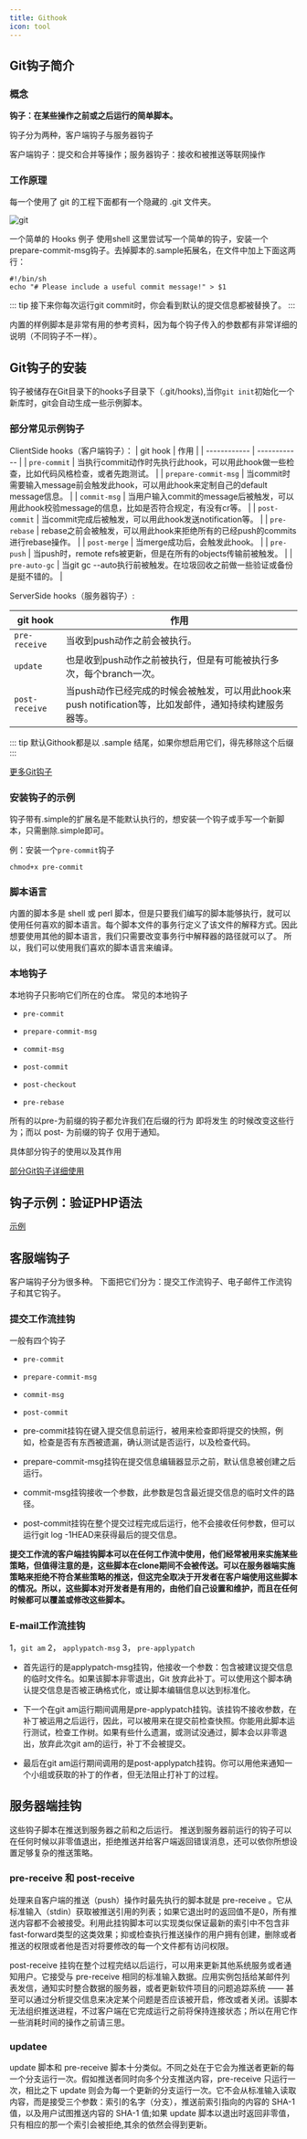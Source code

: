 ```yaml
---
title: Githook
icon: tool
---
```


## Git钩子简介

### 概念

**钩子：在某些操作之前或之后运行的简单脚本。**

钩子分为两种，客户端钩子与服务器钩子

客户端钩子：提交和合并等操作；服务器钩子：接收和被推送等联网操作

### 工作原理

每一个使用了 git 的工程下面都有一个隐藏的 .git 文件夹。

![git](https://img2018.cnblogs.com/blog/733258/202002/733258-20200204180050399-1177433138.png)

一个简单的 Hooks 例子
使用shell 这里尝试写一个简单的钩子，安装一个prepare-commit-msg钩子。去掉脚本的.sample拓展名，在文件中加上下面这两行：

```shell
#!/bin/sh
echo "# Please include a useful commit message!" > $1
```

::: tip
接下来你每次运行git commit时，你会看到默认的提交信息都被替换了。
:::

内置的样例脚本是非常有用的参考资料，因为每个钩子传入的参数都有非常详细的说明（不同钩子不一样）。

## Git钩子的安装

钩子被储存在Git目录下的hooks子目录下（.git/hooks),当你`git init`初始化一个新库时，git会自动生成一些示例脚本。

### 部分常见示例钩子

ClientSide hooks（客户端钩子）：
| git hook |  作用 |
| ------------ | ------------ |
|   `pre-commit` | 当执行commit动作时先执行此hook，可以用此hook做一些检查，比如代码风格检查，或者先跑测试。  |
|  `prepare-commit-msg` | 当commit时需要输入message前会触发此hook，可以用此hook来定制自己的default message信息。  |
|  `commit-msg` |  当用户输入commit的message后被触发，可以用此hook校验message的信息，比如是否符合规定，有没有cr等。 |
|  `post-commit` |   当commit完成后被触发，可以用此hook发送notification等。 |
| `pre-rebase`  |  rebase之前会被触发，可以用此hook来拒绝所有的已经push的commits进行rebase操作。  |
|  `post-merge` | 当merge成功后，会触发此hook。  |
| `pre-push`  | 当push时，remote refs被更新，但是在所有的objects传输前被触发。  |
| `pre-auto-gc`  | 当git gc --auto执行前被触发。在垃圾回收之前做一些验证或备份是挺不错的。  |

ServerSide hooks（服务器钩子）:

|  git hook | 作用  |
| ------------ | ------------ |
| `pre-receive`  |  当收到push动作之前会被执行。 |
|  `update` | 也是收到push动作之前被执行，但是有可能被执行多次，每个branch一次。  |
| `post-receive`  |  当push动作已经完成的时候会被触发，可以用此hook来push notification等，比如发邮件，通知持续构建服务器等。 |

::: tip
默认Githook都是以 .sample 结尾，如果你想启用它们，得先移除这个后缀
:::

[更多Git钩子](http://https://www.git-scm.com/book/zh/v2/%E8%87%AA%E5%AE%9A%E4%B9%89-Git-Git-%E9%92%A9%E5%AD%90 "Git钩子")

### 安装钩子的示例

钩子带有.simple的扩展名是不能默认执行的，想安装一个钩子或手写一个新脚本，只需删除.simple即可。

例：安装一个`pre-commit`钩子

```shell
chmod+x pre-commit
```

### 脚本语言

内置的脚本多是 shell 或 perl 脚本，但是只要我们编写的脚本能够执行，就可以使用任何喜欢的脚本语言。每个脚本文件的事务行定义了该文件的解释方式。因此想要使用其他的脚本语言，我们只需要改变事务行中解释器的路径就可以了。
所以，我们可以使用我们喜欢的脚本语言来编译。

### 本地钩子

本地钩子只影响它们所在的仓库。
常见的本地钩子

- `pre-commit`

- `prepare-commit-msg`

- `commit-msg`

- `post-commit`

- `post-checkout`

- `pre-rebase`

所有的以pre-为前缀的钩子都允许我们在后缀的行为 即将发生 的时候改变这些行为；而以 post- 为前缀的钩子 仅用于通知。

具体部分钩子的使用以及其作用

[部分Git钩子详细使用](http://http://malcolmyu.github.io/malnote/2015/10/16/Git-Hooks/#%E5%AE%89%E8%A3%85%E9%92%A9%E5%AD%90 "部分Git钩子详细使用")

## 钩子示例：验证PHP语法

[示例](http://https://blog.csdn.net/culi4814/article/details/108342453?ops_request_misc=%257B%2522request%255Fid%2522%253A%2522160656183719721942251893%2522%252C%2522scm%2522%253A%252220140713.130102334.pc%255Fall.%2522%257D&request_id=160656183719721942251893&biz_id=0&utm_medium=distribute.pc_search_result.none-task-blog-2~all~first_rank_v2~rank_v28_p-3-108342453.pc_first_rank_v2_rank_v28p&utm_term=%E5%AE%89%E8%A3%85git%E9%92%A9%E5%AD%90 "示例")

## 客服端钩子

客户端钩子分为很多种。 下面把它们分为：提交工作流钩子、电子邮件工作流钩子和其它钩子。

### 提交工作流挂钩

一般有四个钩子

- `pre-commit`

- `prepare-commit-msg`  
  
- `commit-msg`  

- `post-commit`

- pre-commit挂钩在键入提交信息前运行，被用来检查即将提交的快照，例如，检查是否有东西被遗漏，确认测试是否运行，以及检查代码。

- prepare-commit-msg挂钩在提交信息编辑器显示之前，默认信息被创建之后运行。

- commit-msg挂钩接收一个参数，此参数是包含最近提交信息的临时文件的路径。

- post-commit挂钩在整个提交过程完成后运行，他不会接收任何参数，但可以运行git log -1HEAD来获得最后的提交信息。

**提交工作流的客户端挂钩脚本可以在任何工作流中使用，他们经常被用来实施某些策略，但值得注意的是，这些脚本在clone期间不会被传送。可以在服务器端实施策略来拒绝不符合某些策略的推送，但这完全取决于开发者在客户端使用这些脚本的情况。所以，这些脚本对开发者是有用的，由他们自己设置和维护，而且在任何时候都可以覆盖或修改这些脚本。**

### E-mail工作流挂钩

1，`git am`  2， `applypatch-msg`  3， `pre-applypatch`

- 首先运行的是applypatch-msg挂钩，他接收一个参数：包含被建议提交信息的临时文件名。如果该脚本非零退出，Git 放弃此补丁。可以使用这个脚本确认提交信息是否被正确格式化，或让脚本编辑信息以达到标准化。

- 下一个在git am运行期间调用是pre-applypatch挂钩。该挂钩不接收参数，在补丁被运用之后运行，因此，可以被用来在提交前检查快照。你能用此脚本运行测试，检查工作树。如果有些什么遗漏，或测试没通过，脚本会以非零退出，放弃此次git am的运行，补丁不会被提交。

- 最后在git am运行期间调用的是post-applypatch挂钩。你可以用他来通知一个小组或获取的补丁的作者，但无法阻止打补丁的过程。

## 服务器端挂钩

这些钩子脚本在推送到服务器之前和之后运行。 推送到服务器前运行的钩子可以在任何时候以非零值退出，拒绝推送并给客户端返回错误消息，还可以依你所想设置足够复杂的推送策略。

### pre-receive 和 post-receive

处理来自客户端的推送（push）操作时最先执行的脚本就是 pre-receive 。它从标准输入（stdin）获取被推送引用的列表；如果它退出时的返回值不是0，所有推送内容都不会被接受。利用此挂钩脚本可以实现类似保证最新的索引中不包含非fast-forward类型的这类效果；抑或检查执行推送操作的用户拥有创建，删除或者推送的权限或者他是否对将要修改的每一个文件都有访问权限。

post-receive 挂钩在整个过程完结以后运行，可以用来更新其他系统服务或者通知用户。它接受与 pre-receive 相同的标准输入数据。应用实例包括给某邮件列表发信，通知实时整合数据的服务器，或者更新软件项目的问题追踪系统 —— 甚至可以通过分析提交信息来决定某个问题是否应该被开启，修改或者关闭。该脚本无法组织推送进程，不过客户端在它完成运行之前将保持连接状态；所以在用它作一些消耗时间的操作之前请三思。

### updatee

update 脚本和 pre-receive 脚本十分类似。不同之处在于它会为推送者更新的每一个分支运行一次。假如推送者同时向多个分支推送内容，pre-receive 只运行一次，相比之下 update 则会为每一个更新的分支运行一次。它不会从标准输入读取内容，而是接受三个参数：索引的名字（分支），推送前索引指向的内容的 SHA-1 值，以及用户试图推送内容的 SHA-1 值;如果 update 脚本以退出时返回非零值，只有相应的那一个索引会被拒绝,其余的依然会得到更新。
